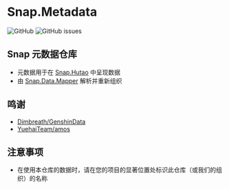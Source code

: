 # Snap.Metadata
![GitHub](https://img.shields.io/badge/License-MIT-brightgreen?style=flat-square)
![GitHub issues](https://img.shields.io/github/issues/DGP-Studio/Snap.Metadata?label=Issues&style=flat-square)

## Snap 元数据仓库

* 元数据用于在 [Snap.Hutao](https://github.com/DGP-Studio/Snap.Hutao) 中呈现数据
* 由 [Snap.Data.Mapper](https://github.com/DGP-Studio/Snap.Data.Mapper) 解析并重新组织

## 鸣谢

* [Dimbreath/GenshinData](https://github.com/Dimbreath/GenshinData)
* [YuehaiTeam/amos](https://github.com/YuehaiTeam/amos)

## 注意事项

* 在使用本仓库的数据时，请在您的项目的显著位置处标识此仓库（或我们的组织）的名称

